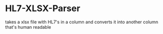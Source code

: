 # HL7-XLSX-Parser
takes a xlsx file with HL7's in a column and converts it into another column that's human readable
